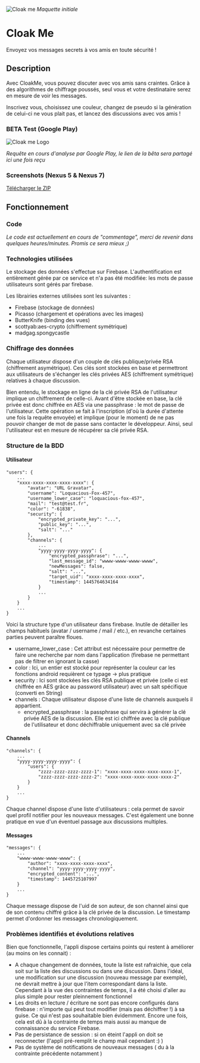 ![Cloak me](http://img15.hostingpics.net/pics/884122planche.jpg)
_Maquette initiale_

# Cloak Me

Envoyez vos messages secrets à vos amis en toute sécurité !

## Description

Avec CloakMe, vous pouvez discuter avec vos amis sans craintes. Grâce à des algorithmes de chiffrage poussés, seul vous et votre destinataire serez en mesure de voir les messages. 

Inscrivez vous, choisissez une couleur, changez de pseudo si la génération de celui-ci ne vous plait pas, et lancez des discussions avec vos amis !

### BETA Test (Google Play)
![Cloak me Logo](http://img11.hostingpics.net/pics/755833logoapp464.png)

_Requête en cours d'analyse par Google Play, le lien de la bêta sera partagé ici une fois reçu_

### Screenshots (Nexus 5 & Nexus 7)
[Télécharger le ZIP](http://91.121.120.180/misc/cloakme/cloakme-screenshots.zip "Télécharger le ZIP")

## Fonctionnement

### Code
_Le code est actuellement en cours de "commentage", merci de revenir dans quelques heures/minutes. Promis ce sera mieux ;)_ 

### Technologies utilisées

Le stockage des données s'effectue sur Firebase. L'authentification est entièrement gérée par ce service et n'a pas été modifiée: les mots de passe utilisateurs sont gérés par firebase.

Les librairies externes utilisées sont les suivantes :

* Firebase (stockage de données)
* Picasso (chargement et opérations avec les images)
* ButterKnife (binding des vues)
* scottyab:aes-crypto (chiffrement symétrique)
* madgag.spongycastle
    
### Chiffrage des données

Chaque utilisateur dispose d'un couple de clés publique/privée RSA (chiffrement asymétrique). Ces clés sont stockées en base et permettront aux utilisateurs de s'échanger les clés privées AES (chiffrement symétrique) relatives à chaque discussion.

Bien entendu, le stockage en ligne de la clé privée RSA de l'utilisateur implique un chiffrement de celle-ci. Avant d'être stockée en base, la clé privée est donc chiffrée en AES via une passphrase : le mot de passe de l'utilisateur. Cette opération se fait à l'inscription (d'où la durée d'attente une fois la requête envoyée) et implique (pour le moment) de ne pas pouvoir changer de mot de passe sans contacter le développeur.
Ainsi, seul l'utilisateur est en mesure de récupérer sa clé privée RSA.

### Structure de la BDD

#### Utilisateur

    "users": {
        ...
        "xxxx-xxxx-xxxx-xxxx-xxxx": {
            "avatar": "URL Gravatar",
            "username": "Loquacious-Fox-457",
            "username_lower_case": "loquacious-fox-457",
            "mail": "test@test.fr",
            "color": "-61838",
            "security": {
                "encrypted_private_key": "...",
                "public_key": "...",
                "salt": "..."
            },
            "channels": {
                ...
                "yyyy-yyyy-yyyy-yyyy": {
                    "encrypted_passphrase": "...",
                    "last_message_id": "wwww-wwww-wwww-wwww",
                    "newMessages": false,
                    "salt": "...",
                    "target_uid": "xxxx-xxxx-xxxx-xxxx",
                    "timestamp": 1445764634164
                }
                ...
            }
        }
        ...
    }
    
Voici la structure type d'un utilisateur dans firebase. Inutile de détailler les champs habituels (avatar / username / mail / etc.), en revanche certaines parties peuvent paraître floues.

* username_lower_case : Cet attribut est nécessaire pour permettre de faire une recherche par nom dans l'application (firebase ne permettant pas de filtrer en ignorant la casse)
* color : Ici, un entier est stocké pour représenter la couleur car les fonctions android requièrent ce typage -> plus pratique
* security : Ici sont stockées les clés RSA publique et privée (celle ci est chiffrée en AES grâce au password utilisateur) avec un salt spécifique (converti en String)
* channels : Chaque utilisateur dispose d'une liste de channels auxquels il appartient.
    * encrypted_passphrase : la passphrase qui servira à générer la clé privée AES de la discussion. Elle est ici chiffrée avec la clé publique de l'utilisateur et donc déchiffrable uniquement avec sa clé privée
    
#### Channels

    "channels": {
        ...
        "yyyy-yyyy-yyyy-yyyy": {
            "users": {
                "zzzz-zzzz-zzzz-zzzz-1": "xxxx-xxxx-xxxx-xxxx-xxxx-1",
                "zzzz-zzzz-zzzz-zzzz-2": "xxxx-xxxx-xxxx-xxxx-xxxx-2"
            }
        }
        ...
    }

Chaque channel dispose d'une liste d'utilisateurs : cela permet de savoir quel profil notifier pour les nouveaux messages. C'est également une bonne pratique en vue d'un éventuel passage aux discussions multiples.

#### Messages

    "messages": {
        ...
        "wwww-wwww-wwww-wwww": {
            "author": "xxxx-xxxx-xxxx-xxxx",
            "channel": "yyyy-yyyy-yyyy-yyyy",
            "encrypted_content": "...",
            "timestamp": 1445725107997
        }
        ...
    }

    
Chaque message dispose de l'uid de son auteur, de son channel ainsi que de son contenu chiffré grâce à la clé privée de la discussion. Le timestamp permet d'ordonner les messages chronologiquement.

### Problèmes identifiés et évolutions relatives

Bien que fonctionnelle, l'appli dispose certains points qui restent à améliorer (au moins on les connait) :

* A chaque changement de données, toute la liste est rafraichie, que cela soit sur la liste des discussions ou dans une discussion. Dans l'idéal, une modification sur une discussion (nouveau message par exemple), ne devrait mettre à jour que l'item correspondant dans la liste. Cependant à la vue des contraintes de temps, il a été choisi d'aller au plus simple pour rester pleinnement fonctionnel
* Les droits en lecture / écriture ne sont pas encore configurés dans firebase : n'importe qui peut tout modifier (mais pas déchiffrer !) à sa guise. Ce qui n'est pas souhaitable bien évidemment. Encore une fois, cela est dû à la contrainte de temps mais aussi au manque de connaissance du service Firebase.
* Pas de persistance de session : si on éteint l'appli on doit se reconnecter (l'appli pré-remplit le champ mail cependant :) )
* Pas de système de notifications de nouveaux messages ( du à la contrainte précédente notamment )

    
 
